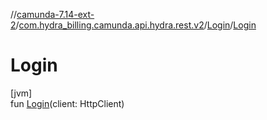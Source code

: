 //[camunda-7.14-ext-2](../../../index.md)/[com.hydra_billing.camunda.api.hydra.rest.v2](../index.md)/[Login](index.md)/[Login](-login.md)

# Login

[jvm]\
fun [Login](-login.md)(client: HttpClient)

